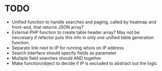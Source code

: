 # TODO

- Unified function to handle searches and paging, called by heatmap and front-end, that returns JSON array?
- External PHP function to create table header array? May not be neccesary if refactor puts this info in only one unified table generation function.
- Separate link next to IP for running whois on IP address
- Search interface should specify fields as parameter
- Multiple field searches should AND together
- Make function/object to decide if IP is excluded to abstract out the logic
